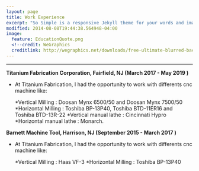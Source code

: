 ```yaml
---
layout: page
title: Work Experience
excerpt: "So Simple is a responsive Jekyll theme for your words and images."
modified: 2014-08-08T19:44:38.564948-04:00
image:
  feature: EducationQuote.png 
  <!--credit: WeGraphics
  creditlink: http://wegraphics.net/downloads/free-ultimate-blurred-background-pack/ -->
---
```


<!--Looking for a simple, responsive, theme for your Jekyll powered blog? Well look no further. Here be **So Simple Theme**, the follow up to [**Minimal Mistakes**](http://mmistakes.github.io/minimal-mistakes) --- by designer slash illustrator [Michael Rose](http://mademistakes.com).-->

<hr/>


  
**Titanium Fabrication Corporation, Fairfield, NJ (March 2017 - May 2019 )**
   
   * At Titanium Fabrication, I had the opportunity to work with differents cnc machine like:
   
      *Vertical Milling : Doosan Mynx 6500/50 and Doosan Mynx 7500/50
      *Horizontal Milling : Toshiba BP-13P40, Toshiba BTD-11ER16 and Toshiba BTD-13R-22
      *Vertical manual lathe : Cincinnati Hypro 
      *Horizontal manual lathe : Monarch.
  
**Barnett Machine Tool, Harrison, NJ (September 2015 - March 2017 )**
   
   * At Titanium Fabrication, I had the opportunity to work with differents cnc machine like:
   
      *Vertical Milling : Haas VF-3 
      *Horizontal Milling : Toshiba BP-13P40 
      
  


[^1]: Example: *domain.com/category-name/post-title*
